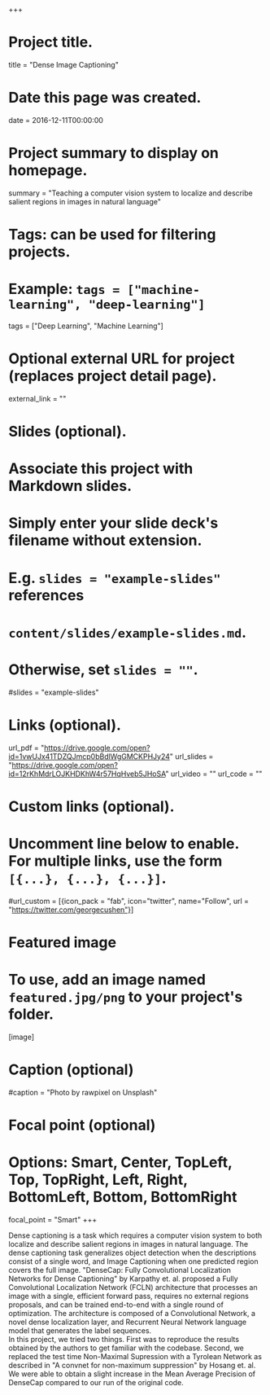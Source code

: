 +++
# Project title.
title = "Dense Image Captioning"

# Date this page was created.
date = 2016-12-11T00:00:00

# Project summary to display on homepage.
summary = "Teaching a computer vision system to localize and describe salient regions in images in natural language"

# Tags: can be used for filtering projects.
# Example: `tags = ["machine-learning", "deep-learning"]`
tags = ["Deep Learning", "Machine Learning"]

# Optional external URL for project (replaces project detail page).
external_link = ""

# Slides (optional).
#   Associate this project with Markdown slides.
#   Simply enter your slide deck's filename without extension.
#   E.g. `slides = "example-slides"` references 
#   `content/slides/example-slides.md`.
#   Otherwise, set `slides = ""`.
#slides = "example-slides"

# Links (optional).
url_pdf = "https://drive.google.com/open?id=1vwUJx41TDZQJmcp0bBdlWgGMCKPHJy24"
url_slides = "https://drive.google.com/open?id=12rKhMdrLOJKHDKhW4r57HqHveb5JHoSA"
url_video = ""
url_code = ""

# Custom links (optional).
#   Uncomment line below to enable. For multiple links, use the form `[{...}, {...}, {...}]`.
#url_custom = [{icon_pack = "fab", icon="twitter", name="Follow", url = "https://twitter.com/georgecushen"}]

# Featured image
# To use, add an image named `featured.jpg/png` to your project's folder. 
[image]
  # Caption (optional)
  #caption = "Photo by rawpixel on Unsplash"
  
  # Focal point (optional)
  # Options: Smart, Center, TopLeft, Top, TopRight, Left, Right, BottomLeft, Bottom, BottomRight
  focal_point = "Smart"
+++

Dense captioning is a task which requires a computer vision system to both localize and describe salient regions in images in natural language. The dense captioning task generalizes object detection when the descriptions consist of a single word, and Image Captioning when one predicted region covers the full image. "DenseCap: Fully Convolutional Localization Networks for Dense Captioning" by Karpathy et. al. proposed a Fully Convolutional Localization Network (FCLN) architecture that processes an image with a single, efficient forward pass, requires no external regions proposals, and can be trained end-to-end with a single round of optimization. The architecture is composed of a Convolutional Network, a novel dense localization layer, and Recurrent Neural Network language model that generates the label sequences. </br>In this project, we tried two things. First was to reproduce the results obtained by the authors to get familiar with the codebase. Second, we replaced the test time Non-Maximal Supression with a Tyrolean Network as described in "A convnet for non-maximum suppression" by Hosang et. al. We were able to obtain a slight increase in the Mean Average Precision of DenseCap compared to our run of the original code.
